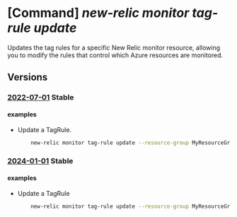 # [Command] _new-relic monitor tag-rule update_

Updates the tag rules for a specific New Relic monitor resource, allowing you to modify the rules that control which Azure resources are monitored.

## Versions

### [2022-07-01](/Resources/mgmt-plane/L3N1YnNjcmlwdGlvbnMve30vcmVzb3VyY2Vncm91cHMve30vcHJvdmlkZXJzL25ld3JlbGljLm9ic2VydmFiaWxpdHkvbW9uaXRvcnMve30vdGFncnVsZXMve30=/2022-07-01.xml) **Stable**

<!-- mgmt-plane /subscriptions/{}/resourcegroups/{}/providers/newrelic.observability/monitors/{}/tagrules/{} 2022-07-01 -->

#### examples

- Update a TagRule.
    ```bash
        new-relic monitor tag-rule update --resource-group MyResourceGroup --monitor-name MyNewRelicMonitor --name default --log-rules send-aad-logs="Enabled" send-subscription-logs="Enabled" send-activity-logs="Disabled" filtering-tags=[]
    ```

### [2024-01-01](/Resources/mgmt-plane/L3N1YnNjcmlwdGlvbnMve30vcmVzb3VyY2Vncm91cHMve30vcHJvdmlkZXJzL25ld3JlbGljLm9ic2VydmFiaWxpdHkvbW9uaXRvcnMve30vdGFncnVsZXMve30=/2024-01-01.xml) **Stable**

<!-- mgmt-plane /subscriptions/{}/resourcegroups/{}/providers/newrelic.observability/monitors/{}/tagrules/{} 2024-01-01 -->

#### examples

- Update a TagRule
    ```bash
        new-relic monitor tag-rule update --resource-group MyResourceGroup --monitor-name MyNewRelicMonitor --name default --log-rules send-aad-logs="Enabled" send-subscription-logs="Enabled" send-activity-logs="Disabled" filtering-tags=[]
    ```
